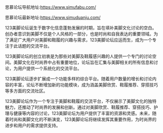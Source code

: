 思慕论坛导航地址:https://www.simufabu.com/

思慕论坛最新地址:https://www.simuduanju.com/

123美脚论坛诞生于数字化信息蓬勃发展的时期，旨在填补美脚文化讨论的空白。创办者意识到美脚不仅是个人风格的一部分，也是时尚和自我表达的重要领域。为了满足广大用户对美脚和鞋履的兴趣与需求，123美脚论坛应运而生，成为一个专注于此话题的交流平台。

123美脚论坛的创立初衷是为那些对美脚及鞋履感兴趣的人提供一个专门的讨论空间。美脚文化在时尚界中占有重要地位，论坛旨在汇集与美脚相关的所有信息和讨论，为用户提供一个系统化的交流平台。

123美脚论坛逐步扩展成一个功能多样的综合平台。随着用户数量的增长和讨论内容的丰富，论坛不断增加新的功能模块，成为涵盖美脚欣赏、鞋履推荐、穿搭技巧等多方面的交流社区。

123美脚论坛作为一个专注于美脚和鞋履的交流平台，不仅展示了美脚文化的独特魅力，还推动了时尚界的发展和创新。通过对美脚欣赏、鞋履推荐、穿搭技巧、护理与健康等内容的讨论，123美脚论坛为用户提供了丰富的资源和灵感。未来，随着时尚和美脚文化的不断演变，123美脚论坛将继续发挥其重要作用，为时尚界的进步和用户的需求提供支持。

